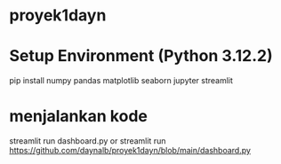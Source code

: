 # proyek1dayn
# Setup Environment (Python 3.12.2)
pip install numpy pandas matplotlib seaborn jupyter streamlit  

# menjalankan kode
streamlit run dashboard.py or streamlit run https://github.com/daynalb/proyek1dayn/blob/main/dashboard.py
